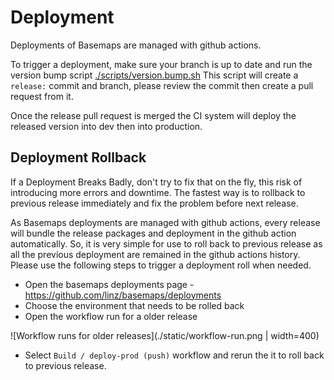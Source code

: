 # Deployment

Deployments of Basemaps are managed with github actions.

To trigger a deployment, make sure your branch is up to date and run the version bump script [./scripts/version.bump.sh](./scripts/version.bump.sh)
This script will create a `release:` commit and branch, please review the commit then create a pull request from it.

Once the release pull request is merged the CI system will deploy the released version into dev then into production.

## Deployment Rollback

If a Deployment Breaks Badly, don't try to fix that on the fly, this risk of introducing more errors and downtime. The fastest way is to rollback to previous release immediately and fix the problem before next release.

As Basemaps deployments are managed with github actions, every release will bundle the release packages and deployment in the github action automatically. So, it is very simple for use to roll back to previous release as all the previous deployment are remained in the github actions history. Please use the following steps to trigger a deployment roll when needed.

- Open the basemaps deployments page - https://github.com/linz/basemaps/deployments
- Choose the environment that needs to be rolled back
- Open the workflow run for a older release

![Workflow runs for older releases](./static/workflow-run.png | width=400)

- Select `Build / deploy-prod (push)` workflow and rerun the it to roll back to previous release.
